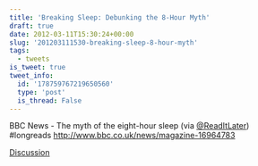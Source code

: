 ```yaml
---
title: 'Breaking Sleep: Debunking the 8-Hour Myth'
draft: true
date: 2012-03-11T15:30:24+00:00
slug: '201203111530-breaking-sleep-8-hour-myth'
tags:
  - tweets
is_tweet: true
tweet_info:
  id: '178759767219650560'
  type: 'post'
  is_thread: False
---
```




BBC News - The myth of the eight-hour sleep (via [@ReadItLater](https://x.com/ReadItLater)) #longreads <http://www.bbc.co.uk/news/magazine-16964783>

[Discussion](https://x.com/sytelus/status/178759767219650560)
